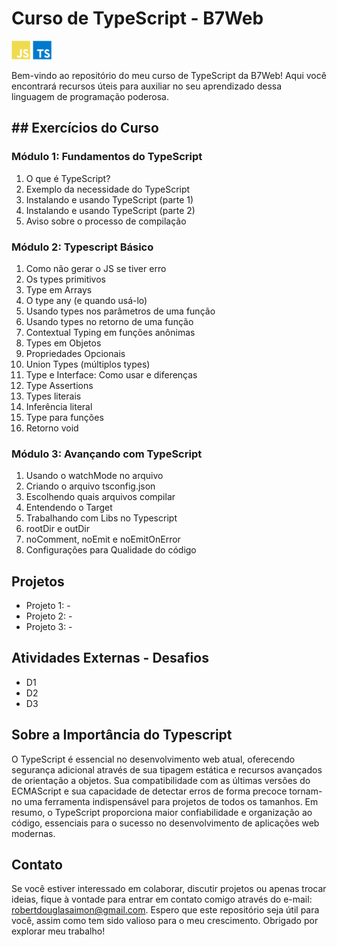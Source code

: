 # Curso de TypeScript - B7Web
<picture>
    <img src="https://raw.githubusercontent.com/devicons/devicon/master/icons/javascript/javascript-plain.svg" width="30" height="30">
    <img src="https://raw.githubusercontent.com/devicons/devicon/master/icons/typescript/typescript-plain.svg" width="30" height="30">
</picture>

<p>Bem-vindo ao repositório do meu curso de TypeScript da B7Web! Aqui você encontrará recursos úteis para auxiliar no seu aprendizado dessa linguagem de programação poderosa.</p>

<h2>## Exercícios do Curso</h2>

### Módulo 1: Fundamentos do TypeScript
1. O que é TypeScript?
2. Exemplo da necessidade do TypeScript
3. Instalando e usando TypeScript (parte 1)
4. Instalando e usando TypeScript (parte 2)
5. Aviso sobre o processo de compilação

### Módulo 2: Typescript Básico
1. Como não gerar o JS se tiver erro
2. Os types primitivos
3. Type em Arrays
4. O type any (e quando usá-lo)
5. Usando types nos parâmetros de uma função
6. Usando types no retorno de uma função
7. Contextual Typing em funções anônimas
8. Types em Objetos
9. Propriedades Opcionais
10. Union Types (múltiplos types)
11. Type e Interface: Como usar e diferenças
12. Type Assertions
13. Types literais
14. Inferência literal
15. Type para funções
16. Retorno void

### Módulo 3: Avançando com TypeScript
1. Usando o watchMode no arquivo
2. Criando o arquivo tsconfig.json
3. Escolhendo quais arquivos compilar
4. Entendendo o Target
5. Trabalhando com Libs no Typescript
6. rootDir e outDir
7. noComment, noEmit e noEmitOnError
8. Configurações para Qualidade do código

## Projetos

- Projeto 1: -
- Projeto 2: -
- Projeto 3: -

## Atividades Externas - Desafios
- D1
- D2
- D3

<h2>Sobre a Importância do Typescript</h2>
<p>
    O TypeScript é essencial no desenvolvimento web atual, oferecendo segurança adicional através de sua tipagem estática e recursos avançados de orientação a objetos. Sua compatibilidade com as últimas versões do ECMAScript e sua capacidade de detectar erros de forma precoce tornam-no uma ferramenta indispensável para projetos de todos os tamanhos. Em resumo, o TypeScript proporciona maior confiabilidade e organização ao código, essenciais para o sucesso no desenvolvimento de aplicações web modernas.
</p>

<h2>Contato</h2>

<p>
    Se você estiver interessado em colaborar, discutir projetos ou apenas trocar ideias, fique à vontade para entrar em contato comigo através do e-mail: <a href="mailto:robertdouglasaimon@gmail.com">robertdouglasaimon@gmail.com</a>.
    Espero que este repositório seja útil para você, assim como tem sido valioso para o meu crescimento. Obrigado por explorar meu trabalho!
</p>
